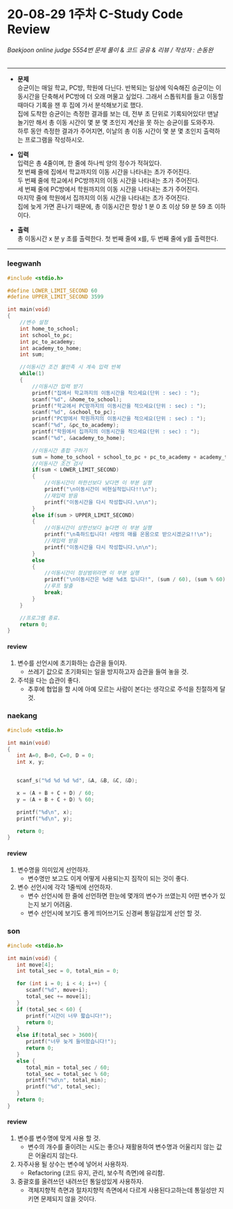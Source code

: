 # 20-08-29 1주차 C-Study Code Review

###### Baekjoon online judge 5554번 문제 풀이 & 코드 공유 & 리뷰 / 작성자 : 손동완
<hr>

* __문제__<br>
   승균이는 매일 학교, PC방, 학원에 다닌다. 반복되는 일상에 익숙해진 승균이는 이동시간을 단축해서 PC방에 더 오래 머물고 싶었다. 그래서 스톱워치를 들고 이동할 때마다 기록을 잰 후 집에 가서 분석해보기로 했다.<br>
   집에 도착한 승균이는 측정한 결과를 보는 데, 전부 초 단위로 기록되어있다! 맨날 놀기만 해서 총 이동 시간이 몇 분 몇 초인지 계산을 못 하는 승균이를 도와주자.<br>
   하루 동안 측정한 결과가 주어지면, 이날의 총 이동 시간이 몇 분 몇 초인지 출력하는 프로그램을 작성하시오.<br>

* __입력__<br>
   입력은 총 4줄이며, 한 줄에 하나씩 양의 정수가 적혀있다.<br>
   첫 번째 줄에 집에서 학교까지의 이동 시간을 나타내는 초가 주어진다.<br>
   두 번째 줄에 학교에서 PC방까지의 이동 시간을 나타내는 초가 주어진다.<br>
   세 번째 줄에 PC방에서 학원까지의 이동 시간을 나타내는 초가 주어진다.<br>
   마지막 줄에 학원에서 집까지의 이동 시간을 나타내는 초가 주어진다.<br>
   집에 늦게 가면 혼나기 때문에, 총 이동시간은 항상 1 분 0 초 이상 59 분 59 초 이하이다.<br>

* __출력__<br>
   총 이동시간 x 분 y 초를 출력한다. 첫 번째 줄에 x를, 두 번째 줄에 y를 출력한다.
<hr>

### leegwanh

```c
#include <stdio.h>

#define LOWER_LIMIT_SECOND 60
#define UPPER_LIMIT_SECOND 3599

int main(void)
{
    //변수 설정
    int home_to_school;
    int school_to_pc;
    int pc_to_academy;
    int academy_to_home;
    int sum;

    //이동시간 조건 불만족 시 계속 입력 반복
    while(1)
    {
        //이동시간 입력 받기
        printf("집에서 학교까지의 이동시간을 적으세요(단위 : sec) : ");
        scanf("%d", &home_to_school);
        printf("학교에서 PC방까지의 이동시간을 적으세요(단위 : sec) : ");
        scanf("%d", &school_to_pc);
        printf("PC방에서 학원까지의 이동시간을 적으세요(단위 : sec) : ");
        scanf("%d", &pc_to_academy);
        printf("학원에서 집까지의 이동시간을 적으세요(단위 : sec) : ");
        scanf("%d", &academy_to_home);

        //이동시간 총합 구하기
        sum = home_to_school + school_to_pc + pc_to_academy + academy_to_home;
        //이동시간 조건 검사
        if(sum < LOWER_LIMIT_SECOND)
        {
            //이동시간이 하한선보다 낮다면 이 부분 실행
            printf("\n이동시간이 비현실적입니다!!\n");
            //재입력 받음
            printf("이동시간을 다시 작성합니다.\n\n");
        }
        else if(sum > UPPER_LIMIT_SECOND)
        {
            //이동시간이 상한선보다 높다면 이 부분 실행
            printf("\n축하드립니다! 사랑의 매를 온몸으로 받으시겠군요!!\n");
            //재입력 받음
            printf("이동시간을 다시 작성합니다.\n\n");
        }
        else
        {
            //이동시간이 정상범위라면 이 부분 실행
            printf("\n이동시간은 %d분 %d초 입니다!", (sum / 60), (sum % 60));
            //루프 탈출
            break;
        }
    }

    //프로그램 종료.
    return 0;
}
```

#### review
1. 변수를 선언시에 초기화하는 습관을 들이자.
	- 쓰레기 값으로 초기화되는 일을 방지하고자 습관을 들여 놓을 것.
2. 주석을 다는 습관이 좋다.
	- 추후에 협업을 할 시에 아예 모르는 사람이 본다는 생각으로 주석을 친절하게 달 것.

### naekang

```c
#include <stdio.h>

int main(void)
{
   int A=0, B=0, C=0, D = 0;
   int x, y;


   scanf_s("%d %d %d %d", &A, &B, &C, &D);

   x = (A + B + C + D) / 60;
   y = (A + B + C + D) % 60;

   printf("%d\n", x);
   printf("%d\n", y);

   return 0;
}
```

#### review
1. 변수명을 의미있게 선언하자.
	- 변수명만 보고도 이게 어떻게 사용되는지 짐작이 되는 것이 좋다.
2. 변수 선언시에 각각 1줄씩에 선언하자.
	- 변수 선언시에 한 줄에 선언하면 한눈에 몇개의 변수가 쓰였는지 어떤 변수가 있는지 보기 어려움.
	- 변수 선언시에 보기도 좋게 띄어쓰기도 신경써 통일감있게 선언 할 것.

### son

```c
#include <stdio.h>

int main(void) {
   int move[4];
   int total_sec = 0, total_min = 0;

   for (int i = 0; i < 4; i++) {
      scanf("%d", move+i);
      total_sec += move[i];
   }
   if (total_sec < 60) {
      printf("시간이 너무 짧습니다!");
      return 0;
   }
   else if(total_sec > 3600){
      printf("너무 늦게 들어왔습니다!");
      return 0;
   }
   else {
      total_min = total_sec / 60;
      total_sec = total_sec % 60;
      printf("%d\n", total_min);
      printf("%d", total_sec);
   }
   return 0;
}
```

#### review
1. 변수를 변수명에 맞게 사용 할 것.
	- 변수의 개수를 줄이려는 시도는 좋으나 재활용하여 변수명과 어울리지 않는 값은 어울리지 않는다.
2. 자주사용 될 상수는 변수에 넣어서 사용하자.
	- Refactoring (코드 유지, 관리, 보수적 측면)에 유리함.
3. 중괄호를 올려쓰던 내려쓰던 통일성있게 사용하자.
	- 객체지향적 측면과 절차지향적 측면에서 다르게 사용된다고하는데 통일성만 지키면 문제되지 않을 것이다.
